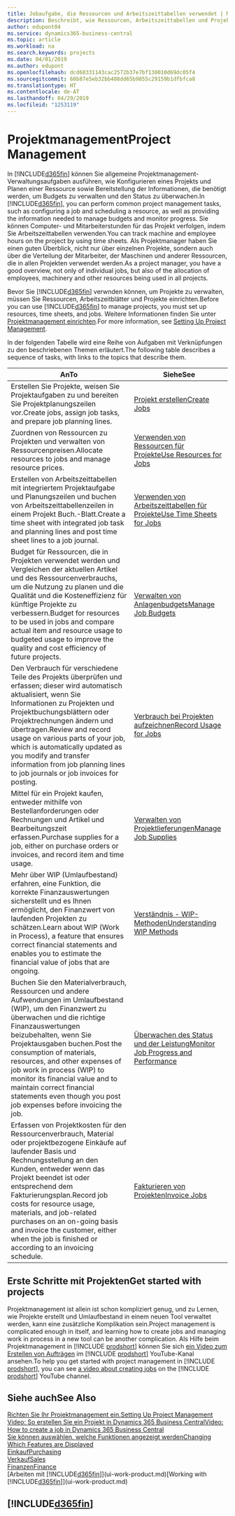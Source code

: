 ```yaml
---
title: Jobaufgabe, die Ressourcen und Arbeitszeittabellen verwendet | Microsoft Docs
description: Beschreibt, wie Ressourcen, Arbeitszeittabellen und Projekte genutzt werden, um Projekte zu verwalten.
author: edupont04
ms.service: dynamics365-business-central
ms.topic: article
ms.workload: na
ms.search.keywords: projects
ms.date: 04/01/2019
ms.author: edupont
ms.openlocfilehash: dcd68331143cac2572b37e7bf130010d69dc05f4
ms.sourcegitcommit: 60b87e5eb32bb408dd65b9855c29159b1dfbfca8
ms.translationtype: HT
ms.contentlocale: de-AT
ms.lasthandoff: 04/29/2019
ms.locfileid: "1253119"
---
```

# <a name="project-management"></a><span data-ttu-id="aa99e-103">Projektmanagement</span><span class="sxs-lookup"><span data-stu-id="aa99e-103">Project Management</span></span>
<span data-ttu-id="aa99e-104">In [!INCLUDE[d365fin](includes/d365fin_md.md)] können Sie allgemeine Projektmanagement-Verwaltungsaufgaben ausführen, wie Konfigurieren eines Projekts und Planen einer Ressource sowie Bereitstellung der Informationen, die benötigt werden, um Budgets zu verwalten und den Status zu überwachen.</span><span class="sxs-lookup"><span data-stu-id="aa99e-104">In [!INCLUDE[d365fin](includes/d365fin_md.md)], you can perform common project management tasks, such as configuring a job and scheduling a resource, as well as providing the information needed to manage budgets and monitor progress.</span></span> <span data-ttu-id="aa99e-105">Sie können Computer- und Mitarbeiterstunden für das Projekt verfolgen, indem Sie Arbeitszeittabellen verwenden.</span><span class="sxs-lookup"><span data-stu-id="aa99e-105">You can track machine and employee hours on the project by using time sheets.</span></span> <span data-ttu-id="aa99e-106">Als Projektmanager haben Sie einen guten Überblick, nicht nur über einzelnen Projekte, sondern auch über die Verteilung der Mitarbeiter, der Maschinen und anderer Ressourcen, die in allen Projekten verwendet werden.</span><span class="sxs-lookup"><span data-stu-id="aa99e-106">As a project manager, you have a good overview, not only of individual jobs, but also of the allocation of employees, machinery and other resources being used in all projects.</span></span>

<span data-ttu-id="aa99e-107">Bevor Sie [!INCLUDE[d365fin](includes/d365fin_md.md)] verwnden können, um Projekte zu verwalten, müssen Sie Ressourcen, Arbeitszeitblätter und Projekte einrichten.</span><span class="sxs-lookup"><span data-stu-id="aa99e-107">Before you can use [!INCLUDE[d365fin](includes/d365fin_md.md)] to manage projects, you must set up resources, time sheets, and jobs.</span></span> <span data-ttu-id="aa99e-108">Weitere Informationen finden Sie unter [Projektmanagement einrichten](projects-setup-projects.md).</span><span class="sxs-lookup"><span data-stu-id="aa99e-108">For more information, see [Setting Up Project Management](projects-setup-projects.md).</span></span>  

<span data-ttu-id="aa99e-109">In der folgenden Tabelle wird eine Reihe von Aufgaben mit Verknüpfungen zu den beschriebenen Themen erläutert.</span><span class="sxs-lookup"><span data-stu-id="aa99e-109">The following table describes a sequence of tasks, with links to the topics that describe them.</span></span>

| <span data-ttu-id="aa99e-110">An</span><span class="sxs-lookup"><span data-stu-id="aa99e-110">To</span></span> | <span data-ttu-id="aa99e-111">Siehe</span><span class="sxs-lookup"><span data-stu-id="aa99e-111">See</span></span> |
| --- | --- |
| <span data-ttu-id="aa99e-112">Erstellen Sie Projekte, weisen Sie Projektaufgaben zu und bereiten Sie Projektplanungszeilen vor.</span><span class="sxs-lookup"><span data-stu-id="aa99e-112">Create jobs, assign job tasks, and prepare job planning lines.</span></span> |[<span data-ttu-id="aa99e-113">Projekt erstellen</span><span class="sxs-lookup"><span data-stu-id="aa99e-113">Create Jobs</span></span>](projects-how-create-jobs.md) |
| <span data-ttu-id="aa99e-114">Zuordnen von Ressourcen zu Projekten und verwalten von Ressourcenpreisen.</span><span class="sxs-lookup"><span data-stu-id="aa99e-114">Allocate resources to jobs and manage resource prices.</span></span> |[<span data-ttu-id="aa99e-115">Verwenden von Ressourcen für Projekte</span><span class="sxs-lookup"><span data-stu-id="aa99e-115">Use Resources for Jobs</span></span>](projects-how-use-resources.md) |
| <span data-ttu-id="aa99e-116">Erstellen von Arbeitszeittabellen mit integriertem Projektaufgabe und Planungszeilen und buchen von Arbeitszeittabellenzeilen in einem Projekt Buch.-Blatt.</span><span class="sxs-lookup"><span data-stu-id="aa99e-116">Create a time sheet with integrated job task and planning lines and post time sheet lines to a job journal.</span></span> |[<span data-ttu-id="aa99e-117">Verwenden von Arbeitszeittabellen für Projekte</span><span class="sxs-lookup"><span data-stu-id="aa99e-117">Use Time Sheets for Jobs</span></span>](projects-how-use-time-sheets.md) |
| <span data-ttu-id="aa99e-118">Budget für Ressourcen, die in Projekten verwendet werden und Vergleichen der aktuellen Artikel und des Ressourcenverbrauchs, um die Nutzung zu planen und die Qualität und die Kosteneffizienz für künftige Projekte zu verbessern.</span><span class="sxs-lookup"><span data-stu-id="aa99e-118">Budget for resources to be used in jobs and compare actual item and resource usage to budgeted usage to improve the quality and cost efficiency of future projects.</span></span> |[<span data-ttu-id="aa99e-119">Verwalten von Anlagenbudgets</span><span class="sxs-lookup"><span data-stu-id="aa99e-119">Manage Job Budgets</span></span>](projects-how-manage-budgets.md) |
| <span data-ttu-id="aa99e-120">Den Verbrauch für verschiedene Teile des Projekts überprüfen und erfassen; dieser wird automatisch aktualisiert, wenn Sie Informationen zu Projekten und Projektbuchungsblättern oder Projektrechnungen ändern und übertragen.</span><span class="sxs-lookup"><span data-stu-id="aa99e-120">Review and record usage on various parts of your job, which is automatically updated as you modify and transfer information from job planning lines to job journals or job invoices for posting.</span></span> |[<span data-ttu-id="aa99e-121">Verbrauch bei Projekten aufzeichnen</span><span class="sxs-lookup"><span data-stu-id="aa99e-121">Record Usage for Jobs</span></span>](projects-how-record-job-usage.md) |
| <span data-ttu-id="aa99e-122">Mittel für ein Projekt kaufen, entweder mithilfe von Bestellanforderungen oder Rechnungen und Artikel und Bearbeitungszeit erfassen.</span><span class="sxs-lookup"><span data-stu-id="aa99e-122">Purchase supplies for a job, either on purchase orders or invoices, and record item and time usage.</span></span> |[<span data-ttu-id="aa99e-123">Verwalten von Projektlieferungen</span><span class="sxs-lookup"><span data-stu-id="aa99e-123">Manage Job Supplies</span></span>](projects-how-manage-project-supplies.md) |
| <span data-ttu-id="aa99e-124">Mehr über WIP (Umlaufbestand) erfahren, eine Funktion, die korrekte Finanzauswertungen sicherstellt und es Ihnen ermöglicht, den Finanzwert von laufenden Projekten zu schätzen.</span><span class="sxs-lookup"><span data-stu-id="aa99e-124">Learn about WIP (Work in Process), a feature that ensures correct financial statements and enables you to estimate the financial value of jobs that are ongoing.</span></span> |[<span data-ttu-id="aa99e-125">Verständnis - WIP-Methoden</span><span class="sxs-lookup"><span data-stu-id="aa99e-125">Understanding WIP Methods</span></span>](projects-understanding-wip.md) |
| <span data-ttu-id="aa99e-126">Buchen Sie den Materialverbrauch, Ressourcen und andere Aufwendungen im Umlaufbestand (WIP), um den Finanzwert zu überwachen und die richtige Finanzauswertungen beizubehalten, wenn Sie Projektausgaben buchen.</span><span class="sxs-lookup"><span data-stu-id="aa99e-126">Post the consumption of materials, resources, and other expenses of job work in process (WIP) to monitor its financial value and to maintain correct financial statements even though you post job expenses before invoicing the job.</span></span> |[<span data-ttu-id="aa99e-127">Überwachen des Status und der Leistung</span><span class="sxs-lookup"><span data-stu-id="aa99e-127">Monitor Job Progress and Performance</span></span>](projects-how-monitor-progress-performance.md) |
| <span data-ttu-id="aa99e-128">Erfassen von Projektkosten für den Ressourcenverbrauch, Material oder projektbezogene Einkäufe auf laufender Basis und Rechnungsstellung an den Kunden, entweder wenn das Projekt beendet ist oder entsprechend dem Fakturierungsplan.</span><span class="sxs-lookup"><span data-stu-id="aa99e-128">Record job costs for resource usage, materials, and job-related purchases on an on-going basis and invoice the customer, either when the job is finished or according to an invoicing schedule.</span></span> |[<span data-ttu-id="aa99e-129">Fakturieren von Projekten</span><span class="sxs-lookup"><span data-stu-id="aa99e-129">Invoice Jobs</span></span>](projects-how-invoice-jobs.md) |

## <a name="get-started-with-projects"></a><span data-ttu-id="aa99e-130">Erste Schritte mit Projekten</span><span class="sxs-lookup"><span data-stu-id="aa99e-130">Get started with projects</span></span>

<span data-ttu-id="aa99e-131">Projektmanagement ist allein ist schon kompliziert genug, und zu Lernen, wie Projekte erstellt und Umlaufbestand in einem neuen Tool verwaltet werden, kann eine zusätzliche Komplikation sein.</span><span class="sxs-lookup"><span data-stu-id="aa99e-131">Project management is complicated enough in itself, and learning how to create jobs and managing work in process in a new tool can be another complication.</span></span> <span data-ttu-id="aa99e-132">Als Hilfe beim Projektmanagement in [!INCLUDE [prodshort](includes/prodshort.md)] können Sie sich [ein Video zum Erstellen von Aufträgen](https://www.youtube.com/watch?v=VqaPWr7BWmw) im [!INCLUDE [prodshort](includes/prodshort.md)] YouTube-Kanal ansehen.</span><span class="sxs-lookup"><span data-stu-id="aa99e-132">To help you get started with project management in [!INCLUDE [prodshort](includes/prodshort.md)], you can see [a video about creating jobs](https://www.youtube.com/watch?v=VqaPWr7BWmw) on the [!INCLUDE [prodshort](includes/prodshort.md)] YouTube channel.</span></span>  

## <a name="see-also"></a><span data-ttu-id="aa99e-133">Siehe auch</span><span class="sxs-lookup"><span data-stu-id="aa99e-133">See Also</span></span>

[<span data-ttu-id="aa99e-134">Richten Sie Ihr Projektmanagement ein.</span><span class="sxs-lookup"><span data-stu-id="aa99e-134">Setting Up Project Management</span></span>](projects-setup-projects.md)  
[<span data-ttu-id="aa99e-135">Video: So erstellen Sie ein Projekt in Dynamics 365 Business Central</span><span class="sxs-lookup"><span data-stu-id="aa99e-135">Video: How to create a job in Dynamics 365 Business Central</span></span>](https://www.youtube.com/watch?v=VqaPWr7BWmw)  
[<span data-ttu-id="aa99e-136">Sie können auswählen, welche Funktionen angezeigt werden</span><span class="sxs-lookup"><span data-stu-id="aa99e-136">Changing Which Features are Displayed</span></span>](ui-experiences.md)  
[<span data-ttu-id="aa99e-137">Einkauf</span><span class="sxs-lookup"><span data-stu-id="aa99e-137">Purchasing</span></span>](purchasing-manage-purchasing.md)  
[<span data-ttu-id="aa99e-138">Verkauf</span><span class="sxs-lookup"><span data-stu-id="aa99e-138">Sales</span></span>](sales-manage-sales.md)  
[<span data-ttu-id="aa99e-139">Finanzen</span><span class="sxs-lookup"><span data-stu-id="aa99e-139">Finance</span></span>](finance.md)  
<span data-ttu-id="aa99e-140">[Arbeiten mit [!INCLUDE[d365fin](includes/d365fin_md.md)]](ui-work-product.md)</span><span class="sxs-lookup"><span data-stu-id="aa99e-140">[Working with [!INCLUDE[d365fin](includes/d365fin_md.md)]](ui-work-product.md)</span></span>  

## [!INCLUDE[d365fin](includes/free_trial_md.md)]  
